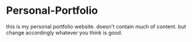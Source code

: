 # Personal-Portfolio
this is my personal portfolio website. doesn't contain much of content.
but change accordingly whatever you think is good.
